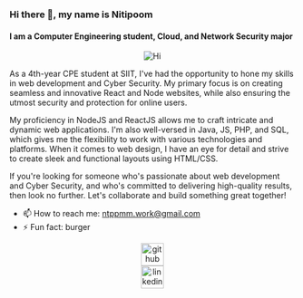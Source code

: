 ### Hi there 👋, my name is Nitipoom
#### I am a Computer Engineering student, Cloud, and Network Security major

<p align="center">
  <img src="https://s31898.pcdn.co/wp-content/uploads/2022/10/AdobeStock_416057612-e1665052015417-800x430.jpg" alt="Hi">
</p>

As a 4th-year CPE student at SIIT, I've had the opportunity to hone my skills in web development and Cyber Security. My primary focus is on creating seamless and innovative React and Node websites, while also ensuring the utmost security and protection for online users.

My proficiency in NodeJS and ReactJS allows me to craft intricate and dynamic web applications. I'm also well-versed in Java, JS, PHP, and SQL, which gives me the flexibility to work with various technologies and platforms. When it comes to web design, I have an eye for detail and strive to create sleek and functional layouts using HTML/CSS.

If you're looking for someone who's passionate about web development and Cyber Security, and who's committed to delivering high-quality results, then look no further. Let's collaborate and build something great together!

- 📫 How to reach me: ntppmm.work@gmail.com 
- ⚡ Fun fact: burger

<center><a href="https://github.com/quantiano"><img src='https://upload.wikimedia.org/wikipedia/commons/9/91/Octicons-mark-github.svg' alt='github' height='40' style="fill:white;"></a></center>
<center><a href="https://www.linkedin.com/in/https://www.linkedin.com/in/ntppmm//"><img src='https://upload.wikimedia.org/wikipedia/commons/c/ca/LinkedIn_logo_initials.png' alt='linkedin' height='40' style="fill:white;"></a></center>





